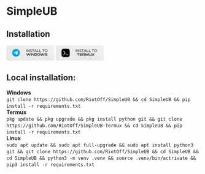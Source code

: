 # SimpleUB

<h2>Installation</h2>
<a href="https://t.me/simpleub_adds/5"><img src="https://raw.githubusercontent.com/RiotOff/SimpleUB/refs/heads/main/167272288-85f00779-4b98-47da-8d0d-ea2c63710b979.png" height="40"></a>
<a href="https://t.me/simpleub_adds/8"><img src="https://raw.githubusercontent.com/RiotOff/SimpleUB/refs/heads/main/167272288-185f00779-4b98-47da-8d0d-ea2c63710b979.png" height="40"></a>

<h2>Local installation:</h2>
<b>Windows</b>
<br>
<code>git clone https://github.com/RiotOff/SimpleUB && cd SimpleUB && pip install -r requirements.txt</code>
<br>
<b>Termux</b>
<br>
<code>pkg update && pkg upgrade && pkg install python git && git clone https://github.com/RiotOff/SimpleUB-Termux && cd SimpleUB && pip install -r requirements.txt</code>
<br>
<b>Linux</b>
<br>
<code>sudo apt update && sudo apt full-upgrade && sudo apt install python3 git && git clone https://github.com/RiotOff/SimpleUB && cd SimpleUB && cd SimpleUB && python3 -m venv .venv && source .venv/bin/actrivate && pip3 install -r requirements.txt</code>
